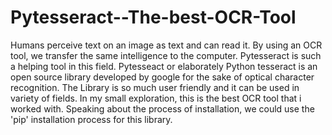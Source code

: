 # Pytesseract--The-best-OCR-Tool

Humans perceive text on an image as text and can read it. By using an OCR tool, we transfer the same intelligence to the computer. Pytesseract is such a helping tool in this field. Pytesseact or elaborately Python tesseract is an open source library developed by google for the sake of optical character recognition. The Library is so much user friendly and it can be used in variety of fields. In my small exploration, this is the best OCR tool that i worked with. 
Speaking about the process of installation, we could use the 'pip' installation process for this library.
